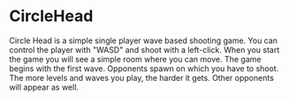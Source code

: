 # CircleHead
Circle Head is a simple single player wave based shooting game.
You can control the player with "WASD" and shoot with a left-click.
When you start the game you will see a simple room where you can move.
The game begins with the first wave. Opponents spawn on which you have to shoot. The more levels and waves you play, the harder it gets. Other opponents will appear as well.
